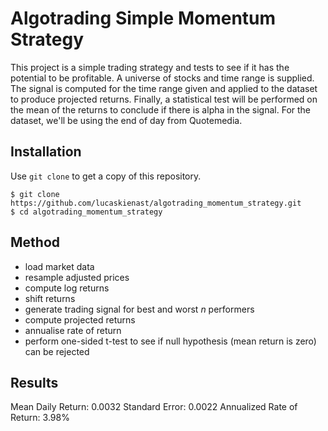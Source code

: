 # Algotrading Simple Momentum Strategy
This project is a simple trading strategy and tests to see if it has the potential to be profitable. A universe of stocks and time range is supplied. The signal is computed for the time range given and applied to the dataset to produce projected returns. Finally, a statistical test will be performed on the mean of the returns to conclude if there is alpha in the signal. For the dataset, we'll be using the end of day from Quotemedia.

## Installation
Use `git clone` to get a copy of this repository.
```
$ git clone https://github.com/lucaskienast/algotrading_momentum_strategy.git
$ cd algotrading_momentum_strategy
```

## Method
- load market data 
- resample adjusted prices
- compute log returns
- shift returns
- generate trading signal for best and worst _n_ performers
- compute projected returns
- annualise rate of return
- perform one-sided t-test to see if null hypothesis (mean return is zero) can be rejected

## Results
Mean Daily Return: 0.0032
Standard Error: 0.0022
Annualized Rate of Return: 3.98%
